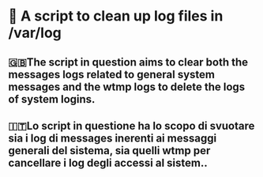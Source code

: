# 🧹 A script to clean up log files in /var/log

## 🇬🇧The script in question aims to clear both the messages logs related to general system messages and the wtmp logs to delete the logs of system logins.

## 🇮🇹Lo script in questione ha lo scopo di svuotare sia i log di messages inerenti ai messaggi generali del sistema, sia quelli wtmp per cancellare i log degli accessi al sistem..
